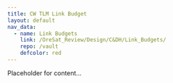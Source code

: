 ```yaml
---
title: CW TLM Link Budget
layout: default
nav_data:
  - name: Link Budgets
    link: /OreSat_Review/Design/C&DH/Link_Budgets/
    repo: /vault
    defcolor: red
---
```



Placeholder for content...
